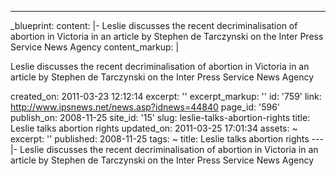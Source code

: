 ---
_blueprint:
  content: |-
    Leslie discusses the recent decriminalisation of abortion in Victoria in
    an article by Stephen de Tarczynski on the Inter Press Service News
    Agency
  content_markup: |
    <p>Leslie discusses the recent decriminalisation of abortion in Victoria in
    an article by Stephen de Tarczynski on the Inter Press Service News
    Agency</p>
  created_on: 2011-03-23 12:12:14
  excerpt: ''
  excerpt_markup: ''
  id: '759'
  link: http://www.ipsnews.net/news.asp?idnews=44840
  page_id: '596'
  publish_on: 2008-11-25
  site_id: '15'
  slug: leslie-talks-abortion-rights
  title: Leslie talks abortion rights
  updated_on: 2011-03-25 17:01:34
assets: ~
excerpt: ''
published: 2008-11-25
tags: ~
title: Leslie talks abortion rights
--- |-
  Leslie discusses the recent decriminalisation of abortion in Victoria in
  an article by Stephen de Tarczynski on the Inter Press Service News
  Agency

